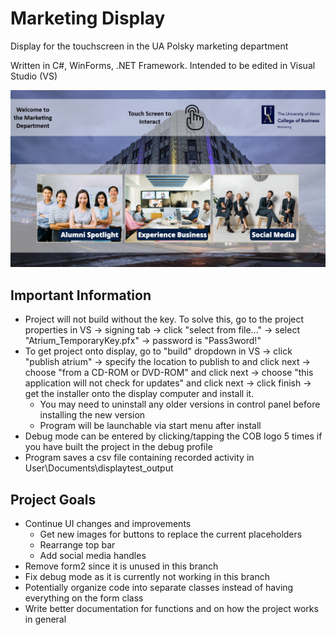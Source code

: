 # Marketing Display
Display for the touchscreen in the UA Polsky marketing department

Written in C#, WinForms, .NET Framework. Intended to be edited in Visual Studio (VS)

![Screenshot of application](/screenshot.png)

## Important Information
- Project will not build without the key. To solve this, go to the project properties in VS -> signing tab -> click "select from file..." -> select "Atrium_TemporaryKey.pfx" -> password is "Pass3word!"
- To get project onto display, go to "build" dropdown in VS -> click "publish atrium" -> specify the location to publish to and click next -> choose "from a CD-ROM or DVD-ROM" and click next -> choose "this application will not check for updates" and click next -> click finish -> get the installer onto the display computer and install it.
  - You may need to uninstall any older versions in control panel before installing the new version
  - Program will be launchable via start menu after install
- Debug mode can be entered by clicking/tapping the COB logo 5 times if you have built the project in the debug profile
- Program saves a csv file containing recorded activity in User\Documents\displaytest_output

## Project Goals
- Continue UI changes and improvements
  - Get new images for buttons to replace the current placeholders
  - Rearrange top bar
  - Add social media handles
- Remove form2 since it is unused in this branch
- Fix debug mode as it is currently not working in this branch
- Potentially organize code into separate classes instead of having everything on the form class
- Write better documentation for functions and on how the project works in general
